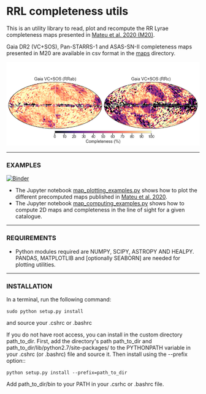 #  RRL completeness utils

This is an utility library to read, plot and recompute the RR Lyrae completeness maps presented in [Mateu et al. 2020 (M20)](https://arxiv.org/abs/2006.09416).

Gaia DR2 (VC+SOS), Pan-STARRS-1 and ASAS-SN-II completeness maps presented in M20 are available in csv format in the [maps](https://github.com/cmateu/rrl_completeness/tree/master/maps) directory.

![see plot here](maps/VCSOS_final_completeness.png?raw=true "Gaia DR2 (VC+SOS) completeness map")

----------
### EXAMPLES

[![Binder](https://mybinder.org/badge_logo.svg)](https://mybinder.org/v2/gh/cmateu/rrl_completeness/master)

- The Jupyter notebook  [map_plotting_examples.py](https://github.com/cmateu/rrl_completeness/blob/master/examples/map_plotting_examples.ipynb) shows how to plot the different precomputed maps published in [Mateu et al. 2020](https://arxiv.org/abs/2006.09416).
- The Jupyter notebook [map_computing_examples.py](https://github.com/cmateu/rrl_completeness/blob/master/examples/map_computing_examples.ipynb) shows how to compute 2D maps and completeness in the line of sight for a given catalogue.

----------

### REQUIREMENTS

- Python modules required are NUMPY, SCIPY, ASTROPY AND HEALPY. PANDAS, MATPLOTLIB and [optionally SEABORN] are needed for plotting utilities.

----------

### INSTALLATION

In a terminal, run the following command:

    sudo python setup.py install

and source your .cshrc or .bashrc

If you do not have root access, you can install in the custom directory path_to_dir.
First, add the directory's path path_to_dir and path_to_dir/lib/python2.7/site-packages/
to the PYTHONPATH variable in your .cshrc (or .bashrc) file and source it. Then install using the --prefix option::

    python setup.py install --prefix=path_to_dir

Add path_to_dir/bin to your PATH in your .csrhc or .bashrc file.

